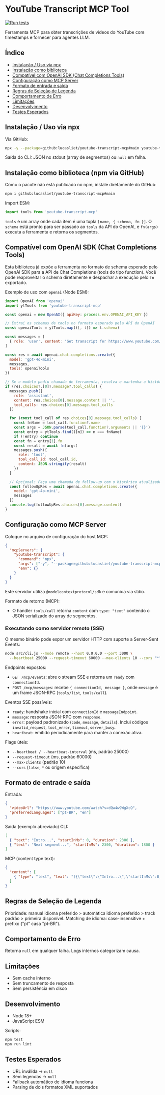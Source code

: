 # YouTube Transcript MCP Tool

[![Run tests](https://github.com/lucasliet/youtube-transcript-mcp/actions/workflows/run-tests.yml/badge.svg?branch=main)](https://github.com/lucasliet/youtube-transcript-mcp/actions/workflows/run-tests.yml)

Ferramenta MCP para obter transcrições de vídeos do YouTube com timestamps e fornecer para agentes LLM.

## Índice
- [Instalação / Uso via npx](#instalação--uso-via-npx)
- [Instalação como biblioteca](#instalação-como-biblioteca-npm-via-github)
- [Compatível com OpenAI SDK (Chat Completions Tools)](#compatível-com-openai-sdk-chat-completions-tools)
- [Configuração como MCP Server](#configuração-como-mcp-server)
- [Formato de entrada e saída](#formato-de-entrade-e-saída)
- [Regras de Seleção de Legenda](#regras-de-seleção-de-legenda)
- [Comportamento de Erro](#comportamento-de-erro)
- [Limitações](#limitações)
- [Desenvolvimento](#desenvolvimento)
- [Testes Esperados](#testes-esperados)

## Instalação / Uso via npx
Via GitHub:
```bash
npx -y --package=github:lucasliet/youtube-transcript-mcp#main youtube-transcript-mcp --videoUrl "https://www.youtube.com/watch?v=VIDEO_ID" --preferredLanguages "pt-BR,en"
```
Saída do CLI: JSON no stdout (array de segmentos) ou `null` em falha.

## Instalação como biblioteca (npm via GitHub)
Como o pacote não está publicado no npm, instale diretamente do GitHub:
```bash
npm i github:lucasliet/youtube-transcript-mcp#main
```
Import ESM:
```js
import tools from 'youtube-transcript-mcp'
```
`tools` é um array onde cada item é uma tupla `[name, { schema, fn }]`. O `schema` está pronto para ser passado ao `tools` da API do OpenAI, e `fn(args)` executa a ferramenta e retorna os segmentos.

## Compatível com OpenAI SDK (Chat Completions Tools)
Esta biblioteca já expõe a ferramenta no formato de schema esperado pelo OpenAI SDK para a API de Chat Completions (tools do tipo function). Você pode reaproveitar o schema diretamente e despachar a execução pelo `fn` exportado.

Exemplo de uso com `openai` (Node ESM):
```js
import OpenAI from 'openai'
import ytTools from 'youtube-transcript-mcp'

const openai = new OpenAI({ apiKey: process.env.OPENAI_API_KEY })

// Extrai os schemas de tools no formato esperado pela API do OpenAI
const openaiTools = ytTools.map(([, t]) => t.schema)

const messages = [
  { role: 'user', content: 'Get transcript for https://www.youtube.com/watch?v=dQw4w9WgXcQ' }
]

const res = await openai.chat.completions.create({
  model: 'gpt-4o-mini',
  messages,
  tools: openaiTools
})

// Se o modelo pediu chamada de ferramenta, resolva e mantenha o histórico
if (res.choices?.[0]?.message?.tool_calls) {
  messages.push({
    role: 'assistant',
    content: res.choices[0].message.content || '',
    tool_calls: res.choices[0].message.tool_calls
  })

  for (const tool_call of res.choices[0].message.tool_calls) {
    const fnName = tool_call.function?.name
    const args = JSON.parse(tool_call.function?.arguments || '{}')
    const entry = ytTools.find(([n]) => n === fnName)
    if (!entry) continue
    const fn = entry[1].fn
    const result = await fn(args)
    messages.push({
      role: 'tool',
      tool_call_id: tool_call.id,
      content: JSON.stringify(result)
    })
  }

  // Opcional: Faça uma chamada de follow-up com o histórico atualizado
  const followUpRes = await openai.chat.completions.create({
    model: 'gpt-4o-mini',
    messages
  })
  console.log(followUpRes.choices[0].message.content)
}
```

## Configuração como MCP Server
Coloque no arquivo de configuração do host MCP:
```json
{
  "mcpServers": {
    "youtube-transcript": {
      "command": "npx",
      "args": ["-y", "--package=github:lucasliet/youtube-transcript-mcp#main", "youtube-transcript-mcp"],
      "env": {}
    }
  }
}
```
Este servidor utiliza `@modelcontextprotocol/sdk` e comunica via stdio.

Formato de retorno (MCP):
- O handler `tools/call` retorna `content` com `type: "text"` contendo o JSON serializado do array de segmentos.

### Executando como servidor remoto (SSE)
O mesmo binário pode expor um servidor HTTP com suporte a Server-Sent Events:

```bash
node src/cli.js --mode remote --host 0.0.0.0 --port 3000 \
  --heartbeat 25000 --request-timeout 60000 --max-clients 10 --cors "*"
```

Endpoints expostos:
- `GET /mcp/events`: abre o stream SSE e retorna um `ready` com `connectionId`.
- `POST /mcp/messages`: recebe `{ connectionId, message }`, onde `message` é um frame JSON-RPC (`tools/list`, `tools/call`).

Eventos SSE possíveis:
- `ready`: handshake inicial com `connectionId` e `messageEndpoint`.
- `message`: resposta JSON-RPC com `response`.
- `error`: payload padronizado (`code`, `message`, `details`). Inclui códigos `invalid_request`, `tool_error`, `timeout`, `server_busy`.
- `heartbeat`: emitido periodicamente para manter a conexão ativa.

Flags úteis:
- `--heartbeat / --heartbeat-interval` (ms, padrão 25000)
- `--request-timeout` (ms, padrão 60000)
- `--max-clients` (padrão 10)
- `--cors` (`false`, `*` ou origem específica)

## Formato de entrade e saída
Entrada:
```json
{
  "videoUrl": "https://www.youtube.com/watch?v=dQw4w9WgXcQ",
  "preferredLanguages": ["pt-BR", "en"]
}
```
Saída (exemplo abreviado)
CLI:
```json
[
  { "text": "Intro...", "startInMs": 0, "duration": 2300 },
  { "text": "Next segment...", "startInMs": 2300, "duration": 1800 }
]
```
MCP (content type text):
```json
{
  "content": [
    { "type": "text", "text": "[{\"text\":\"Intro...\",\"startInMs\":0,\"duration\":2300}]" }
  ]
}
```

## Regras de Seleção de Legenda
Prioridade: manual idioma preferido > automática idioma preferido > track padrão > primeira disponível.
Matching de idioma: case-insensitive + prefixo ("pt" casa "pt-BR").

## Comportamento de Erro
Retorna `null` em qualquer falha. Logs internos categorizam causa.

## Limitações
- Sem cache interno
- Sem truncamento de resposta
- Sem persistência em disco

## Desenvolvimento
- Node 18+
- JavaScript ESM

Scripts:
```bash
npm test
npm run lint
```

## Testes Esperados
- URL inválida → `null`
- Sem legendas → `null`
- Fallback automático de idioma funciona
- Parsing de dois formatos XML suportados
